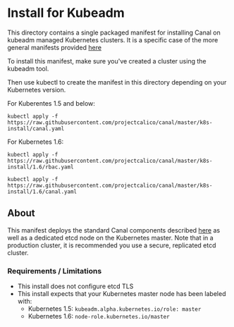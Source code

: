 # Install for Kubeadm

This directory contains a single packaged manifest for installing Canal on kubeadm managed Kubernetes clusters.  It is a specific case of the
more general manifests provided [here](../README.md)

To install this manifest, make sure you've created a cluster using the kubeadm tool.

Then use kubectl to create the manifest in this directory depending on your Kubernetes version.

For Kuberentes 1.5 and below:

```
kubectl apply -f https://raw.githubusercontent.com/projectcalico/canal/master/k8s-install/canal.yaml
```

For Kubernetes 1.6:

```
kubectl apply -f https://raw.githubusercontent.com/projectcalico/canal/master/k8s-install/1.6/rbac.yaml

kubectl apply -f https://raw.githubusercontent.com/projectcalico/canal/master/k8s-install/1.6/canal.yaml
```

## About

This manifest deploys the standard Canal components described [here](../README.md) as well as a dedicated etcd
node on the Kubernetes master.  Note that in a production cluster, it is recommended you use a secure, replicated etcd cluster.

### Requirements / Limitations

* This install does not configure etcd TLS
* This install expects that your Kubernetes master node has been labeled with:
  * Kubernetes 1.5: `kubeadm.alpha.kubernetes.io/role: master`
  * Kubernetes 1.6: `node-role.kubernetes.io/master`
